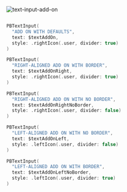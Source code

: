 ![text-input-add-on](https://github.com/powerhome/playbook/assets/92755007/65a28e6a-9e65-4ca1-af8d-91dae6eac4f5)

```swift

PBTextInput(
  "ADD ON WITH DEFAULTS",
  text: $textAddOn,
  style: .rightIcon(.user, divider: true)
)

PBTextInput(
  "RIGHT-ALIGNED ADD ON WITH BORDER",
  text: $textAddOnRight,
  style: .rightIcon(.user, divider: true)
)

PBTextInput(
  "RIGHT-ALIGNED ADD ON WITH NO BORDER",
  text: $textAddOnRightNoBorder,
  style: .rightIcon(.user, divider: false)
)

PBTextInput(
  "LEFT-ALIGNED ADD ON WITH NO BORDER",
  text: $textAddOnLeft,
  style: .leftIcon(.user, divider: false)
)

PBTextInput(
  "LEFT-ALIGNED ADD ON WITH BORDER",
  text: $textAddOnLeftNoBorder,
  style: .leftIcon(.user, divider: true)
)

```
